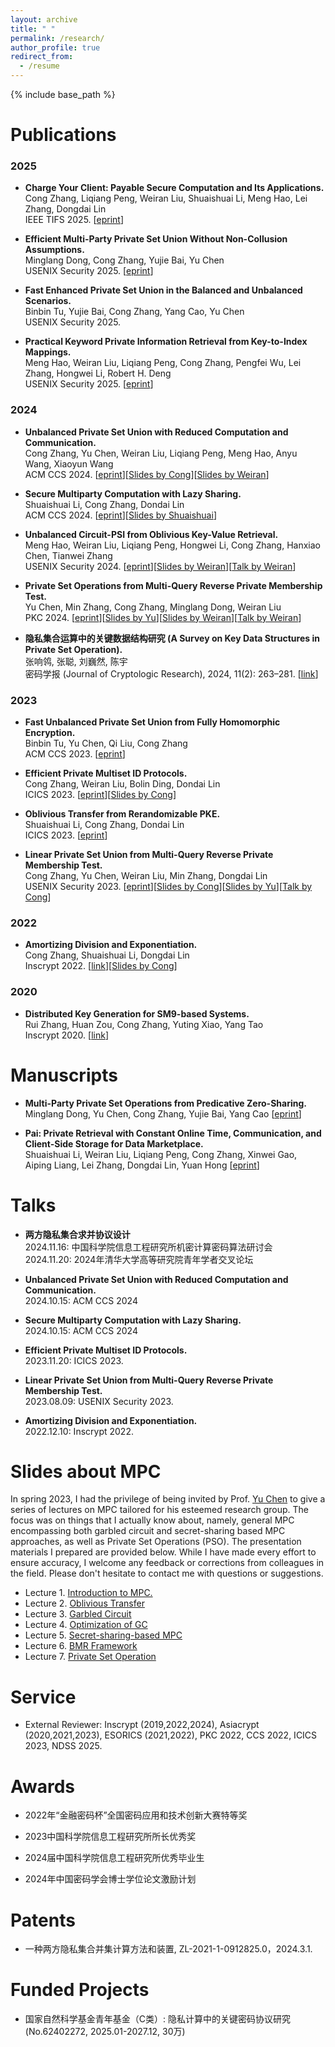 ```yaml
---
layout: archive
title: " "
permalink: /research/
author_profile: true
redirect_from:
  - /resume
---
```


{% include base_path %}

Publications
======

### 2025

- **Charge Your Client: Payable Secure Computation and Its Applications.** <br>
Cong Zhang, Liqiang Peng, Weiran Liu, Shuaishuai Li, Meng Hao, Lei Zhang, Dongdai Lin <br>
IEEE TIFS 2025. [[eprint](https://eprint.iacr.org/2025/630)]

- **Efficient Multi-Party Private Set Union Without Non-Collusion Assumptions.** <br>
Minglang Dong, Cong Zhang, Yujie Bai, Yu Chen <br>
USENIX Security 2025. [[eprint](https://eprint.iacr.org/2024/1146)]

- **Fast Enhanced Private Set Union in the Balanced and Unbalanced Scenarios.** <br>
Binbin Tu, Yujie Bai, Cong Zhang, Yang Cao, Yu Chen <br>
USENIX Security 2025. 

- **Practical Keyword Private Information Retrieval from Key-to-Index Mappings.** <br>
Meng Hao, Weiran Liu, Liqiang Peng, Cong Zhang, Pengfei Wu, Lei Zhang, Hongwei Li, Robert H. Deng <br>
USENIX Security 2025. [[eprint](https://eprint.iacr.org/2025/210)] <!-- [[Slides by Weiran](../files/2025-Simple-KWPIR-V0.1-Waterloo.pptx)]
 -->

### 2024

- **Unbalanced Private Set Union with Reduced Computation and Communication.** <br>
Cong Zhang, Yu Chen, Weiran Liu, Liqiang Peng, Meng Hao, Anyu Wang, Xiaoyun Wang <br>
ACM CCS 2024. [[eprint](https://eprint.iacr.org/2024/1340)][[Slides by Cong](../files/New_uPSU_Slides-4.pdf)][[Slides by Weiran](../files/CCS2024-UPSU-lwr.pptx)]

- **Secure Multiparty Computation with Lazy Sharing.** <br>
Shuaishuai Li, Cong Zhang, Dondai Lin <br>
ACM CCS 2024. [[eprint](https://eprint.iacr.org/2024/1347)][[Slides by Shuaishuai](../files/LazySharingPPT.pdf)]

- **Unbalanced Circuit-PSI from Oblivious Key-Value Retrieval.** <br>
Meng Hao, Weiran Liu, Liqiang Peng, Hongwei Li, Cong Zhang, Hanxiao Chen, Tianwei Zhang <br>
USENIX Security 2024. [[eprint](https://eprint.iacr.org/2023/1636)][[Slides by Weiran](../files/USENIX2024-UCPSI-lwr.pptx)][[Talk by Weiran](https://www.youtube.com/watch?v=vVrFqBAWUmo)]

- **Private Set Operations from Multi-Query Reverse Private Membership Test.** <br>
Yu Chen, Min Zhang, Cong Zhang, Minglang Dong, Weiran Liu <br>
PKC 2024. [[eprint](https://eprint.iacr.org/2022/652)][[Slides by Yu](../files/陈老师PSO-slide.pdf)][[Slides by Weiran](../files/PKC2024-PSO-lwr.pptx)][[Talk by Weiran](https://www.youtube.com/watch?v=r1V5ZmHD0Bg&list=PLeeS-3Ml-rpqsRX6SfR8vACPa4HOGKWtn&index=14)]

- **隐私集合运算中的关键数据结构研究 (A Survey on Key Data Structures in Private Set Operation).** <br>
张响鸰, 张聪, 刘巍然, 陈宇 <br>
密码学报 (Journal of Cryptologic Research), 2024, 11(2): 263–281. [[link](http://www.jcr.cacrnet.org.cn/CN/10.13868/j.cnki.jcr.000679)]


### 2023

- **Fast Unbalanced Private Set Union from Fully Homomorphic Encryption.** <br>
Binbin Tu, Yu Chen, Qi Liu, Cong Zhang <br>
ACM CCS 2023. [[eprint](https://eprint.iacr.org/2022/653)]

- **Efficient Private Multiset ID Protocols.** <br>
Cong Zhang, Weiran Liu, Bolin Ding, Dondai Lin <br>
ICICS 2023. [[eprint](https://eprint.iacr.org/2023/986)][[Slides by Cong](../files/PMID_slides.pdf)]

- **Oblivious Transfer from Rerandomizable PKE.** <br>
Shuaishuai Li, Cong Zhang, Dondai Lin <br>
ICICS 2023. [[eprint](https://eprint.iacr.org/2023/1002)]

- **Linear Private Set Union from Multi-Query Reverse Private Membership Test.** <br>
Cong Zhang, Yu Chen, Weiran Liu, Min Zhang, Dongdai Lin <br>
USENIX Security 2023. [[eprint](https://eprint.iacr.org/2022/358)][[Slides by Cong](../files/Linear_PSU_Slides-8.pdf)][[Slides by Yu](../files/陈老师-PSU-slide.pdf)][[Talk by Cong](https://www.youtube.com/watch?v=n0GeAJdi3Ns&list=PLbRoZ5Rrl5lfEcgaWqx_-gbASz9ojP0X2&index=20)]


### 2022

- **Amortizing Division and Exponentiation.** <br>
Cong Zhang, Shuaishuai Li, Dongdai Lin <br>
Inscrypt 2022. [[link](https://link.springer.com/chapter/10.1007/978-3-031-26553-2_10)][[Slides by Cong](../files/Amortizing_Division_and_Exponentiation_Slides-2.pdf)]

### 2020

- **Distributed Key Generation for SM9-based Systems.** <br>
Rui Zhang, Huan Zou, Cong Zhang, Yuting Xiao, Yang Tao <br>
Inscrypt 2020. [[link](https://link.springer.com/chapter/10.1007/978-3-030-71852-7_8)]



Manuscripts
======

- **Multi-Party Private Set Operations from Predicative Zero-Sharing.** <br>
Minglang Dong, Yu Chen, Cong Zhang, Yujie Bai, Yang Cao [[eprint](https://eprint.iacr.org/2025/640)]

- **Pai: Private Retrieval with Constant Online Time, Communication, and Client-Side Storage for Data Marketplace.** <br>
Shuaishuai Li, Weiran Liu, Liqiang Peng, Cong Zhang, Xinwei Gao, Aiping Liang, Lei Zhang, Dongdai Lin, Yuan Hong [[eprint](https://eprint.iacr.org/2023/1619)]
  
Talks
======

* **两方隐私集合求并协议设计** <br>
2024.11.16: 中国科学院信息工程研究所机密计算密码算法研讨会 <br>
2024.11.20: 2024年清华大学高等研究院青年学者交叉论坛

- **Unbalanced Private Set Union with Reduced Computation and Communication.** <br>
2024.10.15: ACM CCS 2024 

- **Secure Multiparty Computation with Lazy Sharing.** <br>
2024.10.15: ACM CCS 2024 

- **Efficient Private Multiset ID Protocols.** <br>
2023.11.20: ICICS 2023. 

- **Linear Private Set Union from Multi-Query Reverse Private Membership Test.** <br>
2023.08.09: USENIX Security 2023.

- **Amortizing Division and Exponentiation.** <br>
2022.12.10: Inscrypt 2022.

Slides about MPC
======

In spring 2023, I had the privilege of being invited by Prof. [Yu Chen](https://yuchen1024.github.io) to give a series of lectures on MPC tailored for his esteemed research group. The focus was on things that I actually know about, namely, general MPC encompassing both garbled circuit and secret-sharing based MPC approaches, as well as Private Set Operations (PSO). The presentation materials I prepared are provided below. While I have made every effort to ensure accuracy, I welcome any feedback or corrections from colleagues in the field. Please don't hesitate to contact me with questions or suggestions.

- Lecture 1. [Introduction to MPC.](../files/slide1.pdf)
- Lecture 2. [Oblivious Transfer](../files/slide2.pdf)
- Lecture 3. [Garbled Circuit](../files/slide3.pdf)
- Lecture 4. [Optimization of GC](../files/slide4.pdf)
- Lecture 5. [Secret-sharing-based MPC](../files/slide5.pdf)
- Lecture 6. [BMR Framework](../files/slide6.pdf)
- Lecture 7. [Private Set Operation](../files/slide7.pdf)

Service
======

- External Reviewer:  Inscrypt (2019,2022,2024), Asiacrypt (2020,2021,2023), ESORICS (2021,2022), PKC 2022, CCS 2022, ICICS 2023, NDSS 2025.
  
  
Awards
======

- 2022年“金融密码杯”全国密码应用和技术创新大赛特等奖
  
- 2023中国科学院信息工程研究所所长优秀奖

- 2024届中国科学院信息工程研究所优秀毕业生

- 2024年中国密码学会博士学位论文激励计划
  
Patents
======

- 一种两方隐私集合并集计算方法和装置, ZL-2021-1-0912825.0，2024.3.1.
  
Funded Projects
======

- 国家自然科学基金青年基金（C类）: 隐私计算中的关键密码协议研究 (No.62402272, 2025.01-2027.12, 30万)
